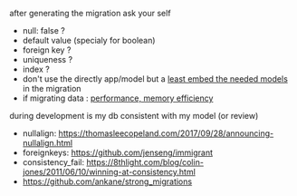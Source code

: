 
after generating the migration ask your self 
   * null: false ?
   * default value (specialy for boolean)
   * foreign key ?
   * uniqueness ?
   * index ?
   * don't use the directly app/model but a [least embed the needed models](https://railsguides.net/change-data-in-migrations-like-a-boss/) in the migration
   * if migrating data : [performance, memory efficiency](http://api.rubyonrails.org/classes/ActiveRecord/Batches.html)
   
   
during development is my db consistent with my model (or review)
   * nullalign: https://thomasleecopeland.com/2017/09/28/announcing-nullalign.html
   * foreignkeys: https://github.com/jenseng/immigrant
   * consistency_fail: https://8thlight.com/blog/colin-jones/2011/06/10/winning-at-consistency.html
   * https://github.com/ankane/strong_migrations
